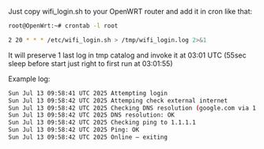 Just copy wifi_login.sh to your OpenWRT router and add it in cron like that:

```sh
root@OpenWrt:~# crontab -l root

2 20 * * * /etc/wifi_login.sh > /tmp/wifi_login.log 2>&1
```

It will preserve 1 last log in tmp catalog and invoke it at 03:01 UTC (55sec sleep before start just right to first run at 03:01:55)




Example log:
```sh
Sun Jul 13 09:58:41 UTC 2025 Attempting login
Sun Jul 13 09:58:42 UTC 2025 Attemping check external internet
Sun Jul 13 09:58:42 UTC 2025 Checking DNS resolution (google.com via 1.1.1.1)
Sun Jul 13 09:58:42 UTC 2025 DNS resolution: OK
Sun Jul 13 09:58:42 UTC 2025 Checking ping to 1.1.1.1
Sun Jul 13 09:58:42 UTC 2025 Ping: OK
Sun Jul 13 09:58:42 UTC 2025 Online — exiting
```